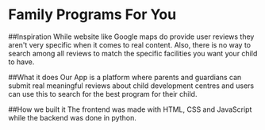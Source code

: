 # Family Programs For You

##Inspiration
While website like Google maps do provide user reviews they aren't very specific when it comes to real content. Also, there is no way to search among all reviews to match the specific facilities you want your child to have.

##What it does
Our App is a platform where parents and guardians can submit real meaningful reviews about child development centres and users can use this to search for the best program for their child.

##How we built it
The frontend was made with HTML, CSS and JavaScript while the backend was done in python.
